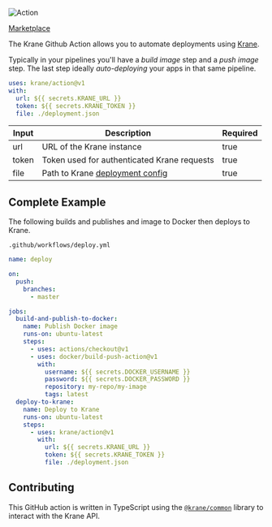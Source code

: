 ![Action](https://user-images.githubusercontent.com/21694364/103450363-49f2ae80-4c83-11eb-82a9-7fcbb8a2f4d0.png)

[Marketplace](https://github.com/marketplace/actions/krane)

The Krane Github Action allows you to automate deployments using [Krane](https://krane.sh).

Typically in your pipelines you'll have a _build image_ step and a _push image_ step. The last step ideally _auto-deploying_ your apps in that same pipeline.

```yml
uses: krane/action@v1
with:
  url: ${{ secrets.KRANE_URL }}
  token: ${{ secrets.KRANE_TOKEN }}
  file: ./deployment.json
```

| Input | Description                                                                        | Required |
| ----- | ---------------------------------------------------------------------------------- | -------- |
| url   | URL of the Krane instance                                                          | true     |
| token | Token used for authenticated Krane requests                                        | true     |
| file  | Path to Krane [deployment config](https://www.krane.sh/#/deployment-configuration) | true     |

## Complete Example

The following builds and publishes and image to Docker then deploys to Krane.

`.github/workflows/deploy.yml`

```yml
name: deploy

on:
  push:
    branches:
      - master

jobs:
  build-and-publish-to-docker:
    name: Publish Docker image
    runs-on: ubuntu-latest
    steps:
      - uses: actions/checkout@v1
      - uses: docker/build-push-action@v1
        with:
          username: ${{ secrets.DOCKER_USERNAME }}
          password: ${{ secrets.DOCKER_PASSWORD }}
          repository: my-repo/my-image
          tags: latest
  deploy-to-krane:
    name: Deploy to Krane
    runs-on: ubuntu-latest
    steps:
      - uses: krane/action@v1
        with:
          url: ${{ secrets.KRANE_URL }}
          token: ${{ secrets.KRANE_TOKEN }}
          file: ./deployment.json
```

## Contributing

This GitHub action is written in TypeScript using the [`@krane/common`](https://github.com/krane/common) library to interact with the Krane API.
